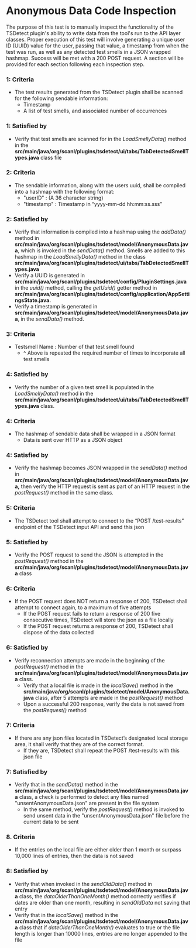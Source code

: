 # Anonymous Data Code Inspection


<!-- test description -->

[//]: # (General description of the test)
The purpose of this test is to manually inspect the functionality of the TSDetect plugin's ability to write data from
the tool's run to the API layer classes. Proper execution of this test will involve generating a unique user ID (UUID)
value for the user, passing that value, a timestamp from when the test was run, as well as any detected test smells
in a JSON wrapped hashmap. Success will be met with a 200 POST request. A section will be provided for each section
following each inspection step.


### 1: Criteria
- The test results generated from the TSDetect plugin shall be scanned for the following sendable information:
  - Timestamp
  - A list of test smells, and associated number of occurrences
### 1: Satisfied by
- Verify that test smells are scanned for in the *LoadSmellyData()* method in the **src/main/java/org/scanl/plugins/tsdetect/ui/tabs/TabDetectedSmellTypes.java**
  class file

### 2: Criteria
- The sendable information, along with the users uuid, shall be compiled into a hashmap with the following format:
  - "userID" : (A 36 character string)
  - "timestamp" : Timestamp in “yyyy-mm-dd hh:mm:ss.sss”
### 2: Satisfied by
- Verify that information is compiled into a hashmap using the *addData()* method in **src/main/java/org/scanl/plugins/tsdetect/model/AnonymousData.java**,
  which is invoked in the *sendData()* method. Smells are added to this hashmap in the *LoadSmellyData()* method in the class
  **src/main/java/org/scanl/plugins/tsdetect/ui/tabs/TabDetectedSmellTypes.java**
- Verify a UUID is generated in **src/main/java/org/scanl/plugins/tsdetect/config/PluginSettings.java** in the *uuid()* method,
  calling the *getUuid()* getter method in **src/main/java/org/scanl/plugins/tsdetect/config/application/AppSettingsState.java.**
- Verify a timestamp is generated in **src/main/java/org/scanl/plugins/tsdetect/model/AnonymousData.java**, in the *sendData()*
  method.

### 3: Criteria
- Testsmell Name : Number of that test smell found
  - ^ Above is repeated the required number of times to incorporate all test smells
### 4: Satisfied by
- Verify the number of a given test smell is populated in the *LoadSmellyData()* method in the **src/main/java/org/scanl/plugins/tsdetect/ui/tabs/TabDetectedSmellTypes.java**
  class.

### 4: Criteria
- The hashmap of sendable data shall be wrapped in a JSON format
  - Data is sent over HTTP as a JSON object
### 4: Satisfied by
- Verify the hashmap becomes JSON wrapped in the *sendData()* method in **src/main/java/org/scanl/plugins/tsdetect/model/AnonymousData.java,**
  then verify the HTTP request is sent as part of an HTTP request in the  *postRequest()* method in the same class.

### 5: Criteria
- The TSDetect tool shall attempt to connect to the “POST /test-results” endpoint of the TSDetect input API and send
  this json
### 5: Satisfied by
- Verify the POST request to send the JSON is attempted in the *postRequest()* method in the **src/main/java/org/scanl/plugins/tsdetect/model/AnonymousData.java**
  class

### 6: Criteria
- If the POST request does NOT return a response of 200, TSDetect shall attempt to connect again, to a maximum of five
  attempts
  - If the POST request fails to return a response of 200 five consecutive times, TSDetect will store the json as a file
    locally
  - If the POST request returns a response of 200, TSDetect shall dispose of the data collected
### 6: Satisfied by
- Verify reconnection attempts are made in the beginning of the *postRequest()* method in the **src/main/java/org/scanl/plugins/tsdetect/model/AnonymousData.java**
  class.
  - Verify that a local file is made in the *localSave()* method in the **src/main/java/org/scanl/plugins/tsdetect/model/AnonymousData.java**
    class, after 5 attempts are made in the *postRequest()* method
  - Upon a successful 200 response, verify the data is not saved from the *postRequest()* method

### 7: Criteria
- If there are any json files located in TSDetect’s designated local storage area, it shall verify that they are of the
  correct format.
  - If they are, TSDetect shall repeat the POST /test-results with this json file
### 7: Satisfied by
- Verify that in the *sendData()* method in the **src/main/java/org/scanl/plugins/tsdetect/model/AnonymousData.java** class, a check
  is performed to detect any files named "unsentAnonymousData.json" are present in the file system
  - In the same method, verify the *postRequest()* method is invoked to send unsent data in the "unsentAnonymousData.json" file
    before the current data to be sent

### 8. Criteria
- If the entries on the local file are either older than 1 month or surpass 10,000 lines of entries, then the data is 
not saved
### 8: Satisfied by
- Verify that when invoked in the *sendOldData()* method in **src/main/java/org/scanl/plugins/tsdetect/model/AnonymousData.java** 
class, the *dataOlderThanOneMonth()* method correctly verifies if dates are older than one month, resulting in *sendOldData* not saving that entry
- Verify that in the *localSave()* method in the **src/main/java/org/scanl/plugins/tsdetect/model/AnonymousData.java**
class that if *dateOlderThanOneMonth()* evaluates to true or the file length is longer than 10000 lines, entries are no longer appended to the file

